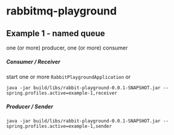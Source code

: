 # rabbitmq-playground

## Example 1 - named queue
one (or more) producer, one (or more) consumer

##### Consumer / Receiver
start one or more `RabbitPlaygroundApplication` or

`java -jar build/libs/rabbit-playground-0.0.1-SNAPSHOT.jar --spring.profiles.active=example-1,receiver`

##### Producer / Sender
`java -jar build/libs/rabbit-playground-0.0.1-SNAPSHOT.jar --spring.profiles.active=example-1,sender`
